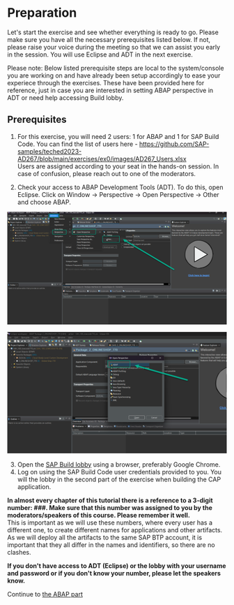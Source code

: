 # Preparation

Let's start the exercise and see whether everything is ready to go.
Please make sure you have all the necessary prerequisites listed below. If not, please raise your voice during the meeting so that we can assist you early in the session. You will use Eclipse and ADT in the next exercise.

Please note: Below listed prerequisite steps are local to the system/console you are working on and have already been setup accordingly to ease your experiece through the exercises. These have been provided here for reference, just in case you are interested in setting ABAP perspective in ADT or need help accessing Build lobby.

## Prerequisites

1. For this exercise, you will need 2 users: 1 for ABAP and 1 for SAP Build Code. You can find the list of users here - https://github.com/SAP-samples/teched2023-AD267/blob/main/exercises/ex0/images/AD267_Users.xlsx <br>
Users are assigned according to your seat in the hands-on session. In case of confusion, please reach out to one of the moderators.

2. Check your access to ABAP Development Tools (ADT). To do this, open Eclipse. Click on Window -> Perspective -> Open Perspective -> Other and choose ABAP.

![](images/eclipse_open_pers.png)

![](images/open_abap.png)

3. Open the [SAP Build lobby](https://lcapteched.eu10.build.cloud.sap/lobby) using a browser, preferably Google Chrome.
4. Log on using the SAP Build Code user credentials provided to you. You will the lobby in the second part of the exercise when building the CAP application.

**In almost every chapter of this tutorial there is a reference to a 3-digit number: ###. Make sure that this number was assigned to you by the moderators/speakers of this course. Please remember it well.** <br>
This is important as we will use these numbers, where every user has a different one, to create different names for applications and other artifacts. As we will deploy all the artifacts to the same SAP BTP account, it is important that they all differ in the names and identifiers, so there are no clashes.

**If you don't have access to ADT (Eclipse) or the lobby with your username and password or if you don't know your number, please let the speakers know.**

Continue to [the ABAP part](../rap/README.md) 
